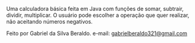 Uma calculadora básica feita em Java com funções de somar, subtrair, dividir, multiplicar.
O usuário pode escolher a operação que quer realizar, não aceitando números negativos.

Feito por Gabriel da Silva Beraldo.
e-mail: gabrielberaldo321@gmail.com

